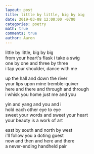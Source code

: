 ```yaml
---
layout: post
title: little by little, big by big
date: 2019-03-08 12:00:00 -0700
categories: poetry 
math: true
comments: true
author: Aaron
---
```



little by little, big by big  
    from your heart's flask i take a swig  
one by one and three by three  
    i tap your shoulder, dance with me  

up the hall and down the river  
    your lips upon mine tremble-quiver  
here and there and through and through  
    i whisk you home just me and you  

yin and yang and you and i  
    hold each other eye to eye  
sweet your words and sweet your heart  
    your beauty is a work of art  

east by south and north by west  
    i'll follow you a doting guest  
now and then and here and there  
    a never-ending handheld pair  
